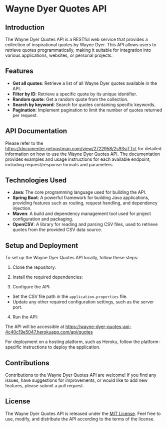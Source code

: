 # Wayne Dyer Quotes API

## Introduction
The Wayne Dyer Quotes API is a RESTful web service that provides a collection of inspirational quotes by Wayne Dyer. This API allows users to retrieve quotes programmatically, making it suitable for integration into various applications, websites, or personal projects.

## Features
- **Get all quotes**: Retrieve a list of all Wayne Dyer quotes available in the API.
- **Filter by ID**: Retrieve a specific quote by its unique identifier.
- **Random quote**: Get a random quote from the collection.
- **Search by keyword**: Search for quotes containing specific keywords.
- **Pagination**: Implement pagination to limit the number of quotes returned per request.

## API Documentation
Please refer to the https://documenter.getpostman.com/view/2722958/2s93sjTTct for detailed information on how to use the Wayne Dyer Quotes API. The documentation provides examples and usage instructions for each available endpoint, including request/response formats and parameters.

## Technologies Used
- **Java**: The core programming language used for building the API.
- **Spring Boot**: A powerful framework for building Java applications, providing features such as routing, request handling, and dependency injection.
- **Maven**: A build and dependency management tool used for project configuration and packaging.
- **OpenCSV**: A library for reading and parsing CSV files, used to retrieve quotes from the provided CSV data source.

## Setup and Deployment
To set up the Wayne Dyer Quotes API locally, follow these steps:

1. Clone the repository:

2. Install the required dependencies:

3. Configure the API:
- Set the CSV file path in the `application.properties` file.
- Update any other required configuration settings, such as the server port.

4. Run the API:

The API will be accessible at https://wayne-dyer-quotes-api-4c40c19e5047.herokuapp.com/api/quotes

For deployment on a hosting platform, such as Heroku, follow the platform-specific instructions to deploy the application.

## Contributions
Contributions to the Wayne Dyer Quotes API are welcome! If you find any issues, have suggestions for improvements, or would like to add new features, please submit a pull request.

## License
The Wayne Dyer Quotes API is released under the [MIT License](link-to-license-file). Feel free to use, modify, and distribute the API according to the terms of the license.
